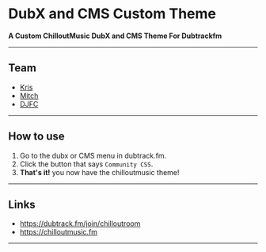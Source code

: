 # DubX and CMS Custom Theme
**A Custom ChilloutMusic DubX and CMS Theme For Dubtrackfm**

-------------
Team
---
- [Kris](#)
- [Mitch](https://mitchdev.net)
- [DJFC](#)

-------------
How to use
---
1. Go to the dubx or CMS menu in dubtrack.fm.
2. Click the button that says `Community CSS`.
3. **That's it!** you now have the chilloutmusic theme!

-------------
Links
---
- https://dubtrack.fm/join/chilloutroom
- https://chilloutmusic.fm

-------------
